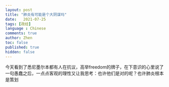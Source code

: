 ```yaml
---
layout: post
title: "肺炎有可能是个大阴谋吗"
date:   2021-07-25
tags: [政经]
language : Chinese
comments: true
author: Zhen
toc: false
published: true
hidden: false
---
```

今天看到了悉尼墨尔本都有人在抗议，高举freedom的牌子，在下意识的心里说了一句愚蠢之后，一点点客观的理性又让我思考：也许他们是对的呢？也许肺炎根本是策划



<!--stackedit_data:
eyJoaXN0b3J5IjpbLTEzMTk3Nzc3MzNdfQ==
-->
